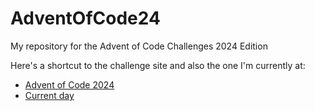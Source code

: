 # AdventOfCode24
My repository for the Advent of Code Challenges 2024 Edition


Here's a shortcut to the challenge site and also the one I'm currently at:
- [Advent of Code 2024](https://adventofcode.com/2024)
- [Current day](https://adventofcode.com/2024/day/5)


